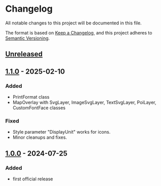 # Changelog

All notable changes to this project will be documented in this file.

The format is based on [Keep a Changelog](https://keepachangelog.com/en/1.1.0/),
and this project adheres to [Semantic Versioning](https://semver.org/spec/v2.0.0.html).

## [Unreleased]

## [1.1.0] - 2025-02-10

### Added

- PrintFormat class
- MapOverlay with SvgLayer, ImageSvgLayer, TextSvgLayer, PoiLayer, CustomFontFace classes

### Fixed

- Style parameter "DisplayUnit" works for icons.
- Minor cleanups and fixes.

## [1.0.0] - 2024-07-25

### Added

- first official release

[unreleased]: https://github.com/locr-company/Leaflet.GridLayer.VMS2/compare/v1.1.0...HEAD
[1.1.0]: https://github.com/locr-company/Leaflet.GridLayer.VMS2/compare/v1.0.0...v1.1.0
[1.0.0]: https://github.com/locr-company/Leaflet.GridLayer.VMS2/releases/tag/v1.0.0